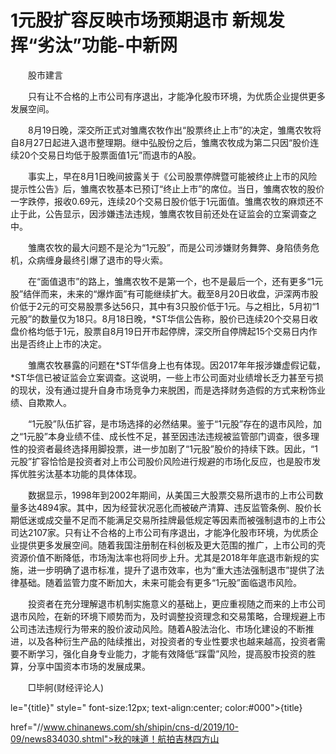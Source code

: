 # 1元股扩容反映市场预期退市 新规发挥“劣汰”功能-中新网

　　股市建言

　　只有让不合格的上市公司有序退出，才能净化股市环境，为优质企业提供更多发展空间。

　　8月19日晚，深交所正式对雏鹰农牧作出“股票终止上市”的决定，雏鹰农牧将自8月27日起进入退市整理期。继中弘股份之后，雏鹰农牧成为第二只因“股价连续20个交易日均低于股票面值1元”而退市的A股。

　　事实上，早在8月1日晚间披露关于《公司股票停牌暨可能被终止上市的风险提示性公告》后，雏鹰农牧基本已预订“终止上市”的席位。当日，雏鹰农牧的股价一字跌停，报收0.69元，连续20个交易日股价低于1元面值。雏鹰农牧的麻烦还不止于此，公告显示，因涉嫌违法违规，雏鹰农牧目前还处在证监会的立案调查之中。

　　雏鹰农牧的最大问题不是沦为“1元股”，而是公司涉嫌财务舞弊、身陷债务危机，众病缠身最终引爆了退市的导火索。

　　在“面值退市”的路上，雏鹰农牧不是第一个，也不是最后一个，还有更多“1元股”结伴而来，未来的“爆炸面”有可能继续扩大。截至8月20日收盘，沪深两市股价低于2元的可交易股票多达56只，其中有3只股价低于1元。与之相比，5月初“1元股”的数量仅为18只。8月18日晚，*ST华信公告称，股价已连续20个交易日收盘价格均低于1元，股票自8月19日开市起停牌，深交所自停牌起15个交易日内作出是否终止上市的决定。

　　雏鹰农牧暴露的问题在*ST华信身上也有体现。因2017年年报涉嫌虚假记载，*ST华信已被证监会立案调查。这说明，一些上市公司面对业绩增长乏力甚至亏损的现状，没有通过提升自身市场竞争力来脱困，而是选择财务造假的方式来粉饰业绩、自欺欺人。

　　“1元股”队伍扩容，是市场选择的必然结果。鉴于“1元股”存在的退市风险，加之“1元股”本身业绩不佳、成长性不足，甚至因违法违规被监管部门调查，很多理性的投资者最终选择用脚投票，进一步加剧了“1元股”股价的持续下跌。因此，“1元股”扩容恰恰是投资者对上市公司股价风险进行规避的市场化反应，也是股市发挥优胜劣汰基本功能的具体体现。

　　数据显示，1998年到2002年期间，从美国三大股票交易所退市的上市公司数量多达4894家。其中，因为经营状况恶化而被破产清算、违反监管条例、股价长期低迷或成交量不足而不能满足交易所挂牌最低规定等因素而被强制退市的上市公司达2107家。只有让不合格的上市公司有序退出，才能净化股市环境，为优质企业提供更多发展空间。随着我国注册制在科创板及更大范围的推广，上市公司的壳资源价值不断降低，市场淘汰率也将同步上升。尤其是2018年年底退市新规的实施，进一步明确了退市标准，提升了退市效率，也为“重大违法强制退市”提供了法律基础。随着监管力度不断加大，未来可能会有更多“1元股”面临退市风险。

　　投资者在充分理解退市机制实施意义的基础上，更应重视随之而来的上市公司退市风险，在新的环境下顺势而为，及时调整投资理念和交易策略，合理规避上市公司违法违规行为带来的股价波动风险。随着A股法治化、市场化建设的不断推进，以及各种衍生产品的陆续推出，对投资者的专业性要求也越来越高，投资者需要不断学习，强化自身专业能力，才能有效降低“踩雷”风险，提高股市投资的胜算，分享中国资本市场的发展成果。

　　□毕舸(财经评论人)

le="{title}" style=" font-size:12px; text-align:center; color:#000">{title}

href="//www.chinanews.com/sh/shipin/cns-d/2019/10-09/news834030.shtml">秋的味道！航拍吉林四方山
